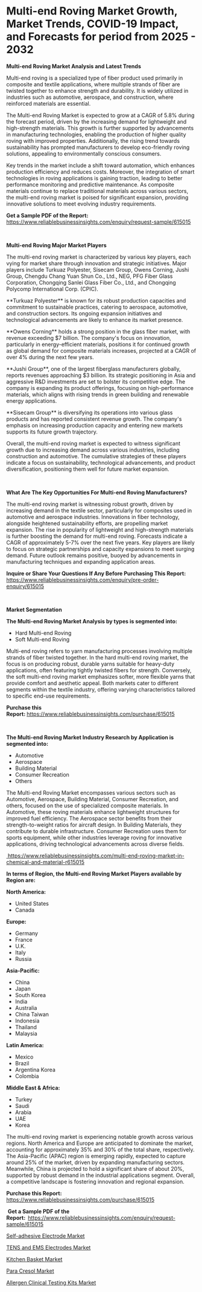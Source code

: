 <p><h1>Multi-end Roving Market Growth, Market Trends, COVID-19 Impact, and Forecasts for period from 2025 - 2032</h1></p><p><strong>Multi-end Roving Market Analysis and Latest Trends</strong></p>
<p><p>Multi-end roving is a specialized type of fiber product used primarily in composite and textile applications, where multiple strands of fiber are twisted together to enhance strength and durability. It is widely utilized in industries such as automotive, aerospace, and construction, where reinforced materials are essential. </p><p>The Multi-end Roving Market is expected to grow at a CAGR of 5.8% during the forecast period, driven by the increasing demand for lightweight and high-strength materials. This growth is further supported by advancements in manufacturing technologies, enabling the production of higher quality roving with improved properties. Additionally, the rising trend towards sustainability has prompted manufacturers to develop eco-friendly roving solutions, appealing to environmentally conscious consumers.</p><p>Key trends in the market include a shift toward automation, which enhances production efficiency and reduces costs. Moreover, the integration of smart technologies in roving applications is gaining traction, leading to better performance monitoring and predictive maintenance. As composite materials continue to replace traditional materials across various sectors, the multi-end roving market is poised for significant expansion, providing innovative solutions to meet evolving industry requirements.</p></p>
<p><strong>Get a Sample PDF of the Report:&nbsp;</strong> <a href="https://www.reliablebusinessinsights.com/enquiry/request-sample/615015?utm_campaign=63&utm_medium=2&utm_source=Github&utm_content=ia&utm_term=24032025&utm_id=multi-end-roving">https://www.reliablebusinessinsights.com/enquiry/request-sample/615015</a></p>
<p>&nbsp;</p>
<p><strong>Multi-end Roving Major Market Players</strong></p>
<p><p>The multi-end roving market is characterized by various key players, each vying for market share through innovation and strategic initiatives. Major players include Turkuaz Polyester, Sisecam Group, Owens Corning, Jushi Group, Chengdu Chang Yuan Shun Co., Ltd., NEG, PFG Fiber Glass Corporation, Chongqing Sanlei Glass Fiber Co., Ltd., and Chongqing Polycomp International Corp. (CPIC).</p><p>**Turkuaz Polyester** is known for its robust production capacities and commitment to sustainable practices, catering to aerospace, automotive, and construction sectors. Its ongoing expansion initiatives and technological advancements are likely to enhance its market presence.</p><p>**Owens Corning** holds a strong position in the glass fiber market, with revenue exceeding $7 billion. The company's focus on innovation, particularly in energy-efficient materials, positions it for continued growth as global demand for composite materials increases, projected at a CAGR of over 4% during the next few years.</p><p>**Jushi Group**, one of the largest fiberglass manufacturers globally, reports revenues approaching $3 billion. Its strategic positioning in Asia and aggressive R&D investments are set to bolster its competitive edge. The company is expanding its product offerings, focusing on high-performance materials, which aligns with rising trends in green building and renewable energy applications.</p><p>**Sisecam Group** is diversifying its operations into various glass products and has reported consistent revenue growth. The company's emphasis on increasing production capacity and entering new markets supports its future growth trajectory.</p><p>Overall, the multi-end roving market is expected to witness significant growth due to increasing demand across various industries, including construction and automotive. The cumulative strategies of these players indicate a focus on sustainability, technological advancements, and product diversification, positioning them well for future market expansion.</p></p>
<p>&nbsp;</p>
<p><strong>What Are The Key Opportunities For Multi-end Roving Manufacturers?</strong></p>
<p><p>The multi-end roving market is witnessing robust growth, driven by increasing demand in the textile sector, particularly for composites used in automotive and aerospace industries. Innovations in fiber technology, alongside heightened sustainability efforts, are propelling market expansion. The rise in popularity of lightweight and high-strength materials is further boosting the demand for multi-end roving. Forecasts indicate a CAGR of approximately 5-7% over the next five years. Key players are likely to focus on strategic partnerships and capacity expansions to meet surging demand. Future outlook remains positive, buoyed by advancements in manufacturing techniques and expanding application areas.</p></p>
<p><strong>Inquire or Share Your Questions If Any Before Purchasing This Report:</strong> <a href="https://www.reliablebusinessinsights.com/enquiry/pre-order-enquiry/615015?utm_campaign=63&utm_medium=2&utm_source=Github&utm_content=ia&utm_term=24032025&utm_id=multi-end-roving">https://www.reliablebusinessinsights.com/enquiry/pre-order-enquiry/615015</a></p>
<p>&nbsp;</p>
<p><strong>Market Segmentation</strong></p>
<p><strong>The Multi-end Roving Market Analysis by types is segmented into:</strong></p>
<p><ul><li>Hard Multi-end Roving</li><li>Soft Multi-end Roving</li></ul></p>
<p><p>Multi-end roving refers to yarn manufacturing processes involving multiple strands of fiber twisted together. In the hard multi-end roving market, the focus is on producing robust, durable yarns suitable for heavy-duty applications, often featuring tightly twisted fibers for strength. Conversely, the soft multi-end roving market emphasizes softer, more flexible yarns that provide comfort and aesthetic appeal. Both markets cater to different segments within the textile industry, offering varying characteristics tailored to specific end-use requirements.</p></p>
<p><strong>Purchase this Report:&nbsp;</strong><a href="https://www.reliablebusinessinsights.com/purchase/615015?utm_campaign=63&utm_medium=2&utm_source=Github&utm_content=ia&utm_term=24032025&utm_id=multi-end-roving">https://www.reliablebusinessinsights.com/purchase/615015</a></p>
<p>&nbsp;</p>
<p><strong>The Multi-end Roving Market Industry Research by Application is segmented into:</strong></p>
<p><ul><li>Automotive</li><li>Aerospace</li><li>Building Material</li><li>Consumer Recreation</li><li>Others</li></ul></p>
<p><p>The Multi-end Roving Market encompasses various sectors such as Automotive, Aerospace, Building Material, Consumer Recreation, and others, focused on the use of specialized composite materials. In Automotive, these roving materials enhance lightweight structures for improved fuel efficiency. The Aerospace sector benefits from their strength-to-weight ratios for aircraft design. In Building Materials, they contribute to durable infrastructure. Consumer Recreation uses them for sports equipment, while other industries leverage roving for innovative applications, driving technological advancements across diverse fields.</p></p>
<p><a href="https://www.reliablebusinessinsights.com/multi-end-roving-market-in-chemical-and-material-r615015?utm_campaign=63&utm_medium=2&utm_source=Github&utm_content=ia&utm_term=24032025&utm_id=multi-end-roving">&nbsp;https://www.reliablebusinessinsights.com/multi-end-roving-market-in-chemical-and-material-r615015</a></p>
<p><strong>In terms of Region, the Multi-end Roving Market Players available by Region are:</strong></p>
<p>
    <p> <strong> North America: </strong>
        <ul>
            <li>United States</li>
            <li>Canada</li>
        </ul>
        </p> 
    <p> <strong> Europe: </strong>
        <ul>
            <li>Germany</li>
            <li>France</li>
            <li>U.K.</li>
            <li>Italy</li>
            <li>Russia</li>
        </ul>
        </p> 
    <p> <strong> Asia-Pacific: </strong>
        <ul>
            <li>China</li>
            <li>Japan</li>
            <li>South Korea</li>
            <li>India</li>
            <li>Australia</li>
            <li>China Taiwan</li>
            <li>Indonesia</li>
            <li>Thailand</li>
            <li>Malaysia</li>
        </ul>
        </p> 
    <p> <strong> Latin America: </strong>
        <ul>
            <li>Mexico</li>
            <li>Brazil</li>
            <li>Argentina Korea</li>
            <li>Colombia</li>
        </ul>
        </p> 
    <p> <strong> Middle East & Africa: </strong>
        <ul>
            <li>Turkey</li>
            <li>Saudi</li>
            <li>Arabia</li>
            <li>UAE</li>
            <li>Korea</li>
        </ul>
    </p>
    </p>
<p><p>The multi-end roving market is experiencing notable growth across various regions. North America and Europe are anticipated to dominate the market, accounting for approximately 35% and 30% of the total share, respectively. The Asia-Pacific (APAC) region is emerging rapidly, expected to capture around 25% of the market, driven by expanding manufacturing sectors. Meanwhile, China is projected to hold a significant share of about 20%, supported by robust demand in the industrial applications segment. Overall, a competitive landscape is fostering innovation and regional expansion.</p></p>
<p><strong>Purchase this Report: </strong><a href="https://www.reliablebusinessinsights.com/purchase/615015?utm_campaign=63&utm_medium=2&utm_source=Github&utm_content=ia&utm_term=24032025&utm_id=multi-end-roving">https://www.reliablebusinessinsights.com/purchase/615015</a></p>
<p>&nbsp;<strong>Get a Sample PDF of the Report:&nbsp;&nbsp;</strong><a href="https://www.reliablebusinessinsights.com/enquiry/request-sample/615015?utm_campaign=63&utm_medium=2&utm_source=Github&utm_content=ia&utm_term=24032025&utm_id=multi-end-roving">https://www.reliablebusinessinsights.com/enquiry/request-sample/615015</a></p>
<p><strong></strong></p>
<p><p><a href="https://github.com/rubiogruis0p/Market-Research-Report-List-1/blob/main/self-adhesive-electrode-market.md?utm_campaign=63&utm_medium=2&utm_source=Github&utm_content=ia&utm_term=24032025&utm_id=multi-end-roving">Self-adhesive Electrode Market</a></p><p><a href="https://github.com/sokurgleyde/Market-Research-Report-List-1/blob/main/tens-and-ems-electrodes-market.md?utm_campaign=63&utm_medium=2&utm_source=Github&utm_content=ia&utm_term=24032025&utm_id=multi-end-roving">TENS and EMS Electrodes Market</a></p><p><a href="https://github.com/kocssequen/Market-Research-Report-List-1/blob/main/kitchen-basket-market.md?utm_campaign=63&utm_medium=2&utm_source=Github&utm_content=ia&utm_term=24032025&utm_id=multi-end-roving">Kitchen Basket Market</a></p><p><a href="https://github.com/chlihakwatsi/Market-Research-Report-List-1/blob/main/para-cresol-market.md?utm_campaign=63&utm_medium=2&utm_source=Github&utm_content=ia&utm_term=24032025&utm_id=multi-end-roving">Para Cresol Market</a></p><p><a href="https://github.com/jemmysolin5k/Market-Research-Report-List-1/blob/main/allergen-clinical-testing-kits-market.md?utm_campaign=63&utm_medium=2&utm_source=Github&utm_content=ia&utm_term=24032025&utm_id=multi-end-roving">Allergen Clinical Testing Kits Market</a></p></p>